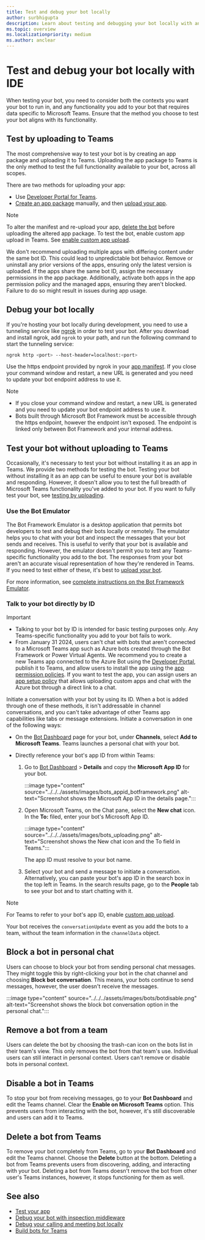 ```yaml
---
title: Test and debug your bot locally
author: surbhigupta
description: Learn about testing and debugging your bot locally with an IDE within Teams environment via uploading a custom app and more.
ms.topic: overview
ms.localizationpriority: medium
ms.author: anclear
---
```


# Test and debug your bot locally with IDE

When testing your bot, you need to consider both the contexts you want your bot to run in, and any functionality you add to your bot that requires data specific to Microsoft Teams. Ensure that the method you choose to test your bot aligns with its functionality.

## Test by uploading to Teams

The most comprehensive way to test your bot is by creating an app package and uploading it to Teams. Uploading the app package to Teams is the only method to test the full functionality available to your bot, across all scopes.

There are two methods for uploading your app:

* Use [Developer Portal for Teams](~/concepts/build-and-test/teams-developer-portal.md).
* [Create an app package](~/concepts/build-and-test/apps-package.md) manually, and then [upload your app](~/concepts/deploy-and-publish/apps-upload.md).

> [!NOTE]
> To alter the manifest and re-upload your app, [delete the bot](#delete-a-bot-from-teams) before uploading the altered app package.
> To test the bot, enable custom app upload in Teams. See [enable custom app upload](/microsoftteams/platform/concepts/build-and-test/prepare-your-o365-tenant#enable-custom-teams-apps-and-turn-on-custom-app-uploading).

We don't recommend uploading multiple apps with differing content under the same bot ID. This could lead to unpredictable bot behavior. Remove or uninstall any prior versions of the apps, ensuring only the latest version is uploaded. If the apps share the same bot ID, assign the necessary permissions in the app package. Additionally, activate both apps in the app permission policy and the managed apps, ensuring they aren't blocked. Failure to do so might result in issues during app usage.

## Debug your bot locally

If you're hosting your bot locally during development, you need to use a tunneling service like [ngrok](https://ngrok.com/) in order to test your bot. After you download and install ngrok, add `ngrok` to your path, and run the following command to start the tunneling service:

```bash
ngrok http <port> --host-header=localhost:<port>
```

Use the https endpoint provided by ngrok in your [app manifest](../../../resources/schema/manifest-schema.md). If you close your command window and restart, a new URL is generated and you need to update your bot endpoint address to use it.

> [!NOTE]
>
> * If you close your command window and restart, a new URL is generated and you need to update your bot endpoint address to use it.
> * Bots built through Microsoft Bot Framework must be accessible through the https endpoint, however the endpoint isn't exposed. The endpoint is linked only between Bot Framework and your internal address.

## Test your bot without uploading to Teams

Occasionally, it's necessary to test your bot without installing it as an app in Teams. We provide two methods for testing the bot. Testing your bot without installing it as an app can be useful to ensure your bot is available and responding. However, it doesn't allow you to test the full breadth of Microsoft Teams functionality you've added to your bot. If you want to fully test your bot, see [testing by uploading](#test-by-uploading-to-teams).

### Use the Bot Emulator

The Bot Framework Emulator is a desktop application that permits bot developers to test and debug their bots locally or remotely. The emulator helps you to chat with your bot and inspect the messages that your bot sends and receives. This is useful to verify that your bot is available and responding. However, the emulator doesn't permit you to test any Teams-specific functionality you add to the bot. The responses from your bot aren't an accurate visual representation of how they're rendered in Teams. If you need to test either of these, it's best to [upload your bot](#test-by-uploading-to-teams).

For more information, see [complete instructions on the Bot Framework Emulator](/azure/bot-service/bot-service-debug-emulator?view=azure-bot-service-4.0&preserve-view=true).

### Talk to your bot directly by ID

> [!Important]
>
> * Talking to your bot by ID is intended for basic testing purposes only. Any Teams-specific functionality you add to your bot fails to work.
> * From January 31 2024, users can't chat with bots that aren't connected to a Microsoft Teams app such as Azure bots created through the Bot Framework or Power Virtual Agents. We recommend you to create a new Teams app connected to the Azure Bot using the [Developer Portal](../../../concepts/build-and-test/manage-your-apps-in-developer-portal.md#configure), publish it to Teams, and allow users to install the app using the [app permission policies](/microsoftteams/teams-app-permission-policies#edit-an-app-permission-policy). If you want to test the app, you can assign users an [app setup policy](/microsoftteams/teams-app-setup-policies#manage-app-setup-policies) that allows uploading custom apps and chat with the Azure bot through a direct link to a chat.

Initiate a conversation with your bot by using its ID. When a bot is added through one of these methods, it isn't addressable in channel conversations, and you can't take advantage of other Teams app capabilities like tabs or message extensions. Initiate a conversation in one of the following ways:

* On the [Bot Dashboard](https://dev.botframework.com/bots) page for your bot, under **Channels**, select **Add to Microsoft Teams**. Teams launches a personal chat with your bot.

* Directly reference your bot's app ID from within Teams:
   1. Go to [Bot Dashboard](https://dev.botframework.com/bots) > **Details** and copy the **Microsoft App ID** for your bot.

      :::image type="content" source="../../../assets/images/bots_appid_botframework.png" alt-text="Screenshot shows the Microsoft App ID in the details page.":::
  
   2. Open Microsoft Teams, on the Chat pane, select the **New chat** icon. In the **To:** filed, enter your bot's Microsoft App ID.

      :::image type="content" source="../../../assets/images/bots_uploading.png" alt-text="Screenshot shows the New chat icon and the To field in Teams.":::

      The app ID must resolve to your bot name.

   3. Select your bot and send a message to initiate a conversation.
      Alternatively, you can paste your bot's app ID in the search box in the top left in Teams. In the search results page, go to the **People** tab to see your bot and to start chatting with it.

> [!NOTE]
> For Teams to refer to your bot's app ID, enable [custom app upload](/microsoftteams/platform/concepts/build-and-test/prepare-your-o365-tenant#enable-custom-teams-apps-and-turn-on-custom-app-uploading).

Your bot receives the `conversationUpdate` event as you add the bots to a team, without the team information in the `channelData` object.

## Block a bot in personal chat

Users can choose to block your bot from sending personal chat messages. They might toggle this by right-clicking your bot in the chat channel and choosing **Block bot conversation**. This means, your bots continue to send messages, however, the user doesn't receive the messages.

:::image type="content" source="../../../assets/images/bots/botdisable.png" alt-text="Screenshot shows the block bot conversation option in the personal chat.":::

## Remove a bot from a team

Users can delete the bot by choosing the trash-can icon on the bots list in their team's view. This only removes the bot from that team's use. Individual users can still interact in personal context. Users can't remove or disable bots in personal context.

## Disable a bot in Teams

To stop your bot from receiving messages, go to your **Bot Dashboard** and edit the Teams channel. Clear the **Enable on Microsoft Teams** option. This prevents users from interacting with the bot, however, it's still discoverable and users can add it to Teams.

## Delete a bot from Teams

To remove your bot completely from Teams, go to your **Bot Dashboard** and edit the Teams channel. Choose the **Delete** button at the bottom. Deleting a bot from Teams prevents users from discovering, adding, and interacting with your bot. Deleting a bot from Teams doesn't remove the bot from other user's Teams instances, however, it stops functioning for them as well.

## See also

* [Test your app](../../../concepts/build-and-test/test-app-overview.md)
* [Debug your bot with inspection middleware](/azure/bot-service/bot-service-debug-inspection-middleware)
* [Debug your calling and meeting bot locally](~/bots/calls-and-meetings/debugging-local-testing-calling-meeting-bots.md)
* [Build bots for Teams](../../what-are-bots.md)
